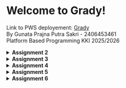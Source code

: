 # Welcome to Grady!
Link to PWS deployement: [Grady](https://gunata-prajna-grady.pbp.cs.ui.ac.id/)  
By Gunata Prajna Putra Sakri - 2406453461  
Platform Based Programming KKI 2025/2026

<details>
<Summary><b>Assignment 2</b></summary>

## Step-by-Step Project Implementation
A breakdown of what I did to execute this project:
### Creating the Django project
1. I made a new directory "grady_shop" to store the contents of this project
2. I installed a virtual environment in the "grady" directory by running this command on the terminal:
    ```
   python3 -m venv env
   ```
3. Then I activated it with the command:
    ```
   source env/bin/activate
   ```
4. I created the file "requirement.txt" and edited it by using VS Code to add the required the dependencies:
   ```
   django
   gunicorn
   whitenoise
   psycopg2-binary
   requests
   urllib3
   ```
5. Then I installed the dependencies with the command:
    ```
    pip install -r requirements.txt
    ```
6. I created a new Django project named "grady" with the command 
    ```
    django-admin startproject grady.
    ```
7. After the project was installed, I added "localhost" and "127.0.0.1" to the ALLOWED_HOSTS in the settings.py file.

### Creating an application with the name main in the project.
8. I created a new application named main with the command:
    ```
    python manage.py startapp main
    ```
9. After the main application was installed, I added 'main' to the INSTALLED_APPS list in the settings.py file to signify the presence of the main application.

### Creating a Template
10. To create a template, I created a templates directory (within the main directory) and added a main.html file that would serve as the template.
11. I filled the template with the necessary components (application name, name, class)

### Creating Models
12. I added a model in the models.py file called Product, which has the necessary attributes name, price, and description, and i also added other attributes that relate to my shop, namely release_date and genre.
13. I then performed migrations to apply my model with the commands:
    ```
    python3 manage.py makemigrations
    python3 manage.py migrate
    ```

### Connecting View with Template
14. I filled the views.py file with a function called show_main that will "send" data to the template if a request is made from the template, which includes app_name, name, and class.

### Configuring URLs
15. I created a urls.py file in the main application and added the following code to configure the routing in the application:
    ```
    from django.urls import path
    from main.views import show_main

    app_name = 'main'

    urlpatterns = [
        path('', show_main, name='show_main'),
    ]
    ```
16. Then, I edited the urls.py in the grady_shop project for overall project with:
    ```
    from django.urls import path, include

    urlpatterns = [
        path('', include('main.urls')),
    ]
    ```

### Git and PWS Deployment
17. I created a new repository on GitHub and connected it to the local repository by runnning git init.
18. After the connection was established, I performed add, commit, and push actions to the remote GitHub repository.
19. To deploy to PWS, I created a new project titled 'grady' on the PWS website then added my PWS deployement URL to the ALLOWED_HOSTS list in settings.py.
20. Finally, I connected the repository to PWS and pushed it to the PWS repository for deployment.
21. I'm finished!


## Diagram
![Diagram](images/pbp_diagram.jpg)

## Role of `settings.py`
Basically, `settings.py` is like the control center of a Django project. Everything important is configured there: the database, which apps are installed, where the templates and static files are, security keys, debug mode, allowed hosts, etc. Without it, Django won’t know how to run your project.  

---

## How Database Migration Works
Whenever we make or change a model in `models.py`, Django needs to update the database so it matches. That’s where migration comes in:  
1. `makemigrations` → Django creates migration files that describe the changes.  
2. `migrate` → applies those changes to the actual database.  

So it’s like version control, but for the database structure. Super useful when working in teams.  

---

## Why Django as a Starting Point?
Django is a good first framework because it already has a lot of stuff built in (auth, admin, ORM, etc.), so you don’t need to reinvent the wheel. It also forces you to write clean and structured code with the MVT pattern, which helps beginners understand how web apps are organized. Plus, it’s used in real-world apps, has great docs, and once you get Django, learning other frameworks feels way easier.  



</details>


<details>
<summary><b>Assignment 3</b></summary>

### 1. Why do we need data delivery?
So platforms can share and show data between users, apps, or systems. Without it, apps just stay isolated.

### 2. XML vs JSON  
JSON is simpler, easier to read/write, and works well with JS. XML is heavier. That’s why JSON is more popular.

### 3. What’s the purpose of `is_valid()` in Django forms?  
To check if the form input is valid before saving it. Avoids bad or incomplete data.

### 4. Why do we need `csrf_token` in Django forms?  
It protects against CSRF attacks. Without it, attackers could trick users into sending fake requests (like buying items, changing settings, etc.).

### 5. How I implemented it  
- Made `Shop` model with fields (name, price, etc.).
    and then ran
    ```
    python manage.py makemigrations
    python manage.py migrate
    ```

    to migrate all model changes


- Created `ShopForm` to add new products.  
    ```
    class ShopForm(ModelForm):
    class Meta:
        model = Shop
        fields = ["name","price","description","thumbnail","category","is_featured","size","stock","released"]
    ```


- Built views: publish product, show list, show detail, plus XML/JSON endpoints.  
    "they're all in the application folders"


- Made templates: home page, product detail, publish form.  
    "can be seen in the application folder"

- Tested by adding products and checking the pages.
    "i looked at the url and used the id to check out the xml and json urls"

### 6. Feedback  
The assignments are good, I just wish the tutorial would explain further on the technical side and be explained instead of just laid out.


### Images
![JSON](images/json.png)
![JSONbyID](images/jsonbyid.png)
![XML](images/xml.png)
![XMLbyID](images/xmlbyid.png)


</details>


<details>
<Summary><b>Assignment 4</b></Summary>
# Django Authentication & Shop Application

## 1. What is Django’s AuthenticationForm?

`AuthenticationForm` is a built-in form in Django that handles user login by validating the username and password against the database.

* **Advantages**: Secure (hashing + validation handled automatically), convenient, integrates seamlessly with Django’s authentication system.
* **Disadvantages**: Limited customization by default, harder to adapt for advanced login flows like email login or third-party authentication.

---

## 2. Authentication vs Authorization in Django

* **Authentication**: Confirms *who* the user is (identity check).
* **Authorization**: Determines *what* the user can do (permissions, access control).
* **In Django**:

  * Authentication handled by `django.contrib.auth` (forms, backends, middleware).
  * Authorization handled by groups, permissions, and decorators like `@login_required`.

---

## 3. Sessions vs Cookies

* **Sessions**:

  * ✅ Store data server-side → safer.
  * ❌ Uses server resources.
* **Cookies**:

  * ✅ Lightweight, fast.
  * ❌ Stored client-side → vulnerable if not secured.
* **Best practice**: Use sessions for sensitive info, cookies for simple preferences.

---

## 4. Are Cookies Secure by Default?

* Cookies are **not secure by default**. Risks include XSS (stealing cookies) and MITM attacks (intercepting if no HTTPS).
* **Django protections**:

  * `HttpOnly` flag prevents JavaScript access.
  * `Secure` flag ensures cookies only travel via HTTPS.
  * CSRF tokens for forms.
  * Developers can enforce:

    ```py
    SESSION_COOKIE_SECURE = True
    CSRF_COOKIE_SECURE = True
    ```

---

## 5. Implementation (Step-by-Step)

This is how I implemented the checklist for authentication and product (Shop) management.

### 5.1. Setup

```bash
source env/bin/activate
```

### 5.2. Register, Login, Logout

* Used `UserCreationForm` for registration, `AuthenticationForm` for login.
* Added messages for feedback (e.g., “Account created successfully”).
* Implemented `logout` view to clear cookies and redirect to login.

### 5.3. Login State with Cookies

* On login, stored a `last_login` cookie.
* Displayed in `main.html`:

```html
<h5>Last login session: {{ last_login }}</h5>
```

### 5.4. Shop Model (Product Management)

* Created a `Shop` model linked to `User`:

```py
from django.contrib.auth.models import User

class Shop(models.Model):
    id = models.UUIDField(primary_key=True, default=uuid.uuid4, editable=False)
    name = models.CharField(max_length=255)
    price = models.PositiveIntegerField(default=0)
    description = models.TextField()
    thumbnail = models.URLField(blank=True, null=True)
    category = models.CharField(max_length=20, choices=CATEGORY_CHOICES, default='update')
    is_featured = models.BooleanField(default=False)
    size =models.PositiveIntegerField(default=0)
    stock = models.PositiveIntegerField(default=0)
    released = models.DateField(blank=True, null=True)
```

* Ran `makemigrations` and `migrate` again.

### 5.5. Creating Products (linked to user)

* Modified create view so each product is linked to the logged-in user:

```py
def publish_product(request):
    form = ShopForm(request.POST or None)

    if form.is_valid() and request.method == "POST":
        shop_entry = form.save(commit = False)
        shop_entry.user = request.user
        shop_entry.save()
        return redirect('main:show_main')

    context = {'form': form}
    return render(request, "publish_product.html", context)
```

### 5.6. Filtering Products

* Added filter in `show_main`:

```py
filter_type = request.GET.get("filter", "all")
if filter_type == "all":
    shop_list = Shop.objects.all()
else:
    shop_list = Shop.objects.filter(user=request.user)
```

* Buttons in template:

```html
<a href="?filter=all"><button>All Products</button></a>
<a href="?filter=my"><button>My Products</button></a>
```

### 5.7. Templates

* `register.html` and `login.html` used `{% csrf_token %}` and `form.as_table`.
* `main.html` displayed product list and last login.
* `shop_detail.html` showed seller:

```html
<p>Published by: {{ shop.user.username }}</p>
```

### 5.8. Running & Testing

```bash
python manage.py runserver
```

* Tested: account creation, login/logout, cookie updates, product creation, filtering (all vs my products).

---

✅ With this, the app now supports **user registration, login/logout, cookie tracking, and user-linked products**.

## Three Dummy Accounts Test
![Accounts](images/threedmmyaccounts.png)

</details>
<details>
<summary><b>Assignment 5</b></summary>


## 1. CSS Selector Priorityy
When multiple CSS selectors target the same HTML element, the browser determines which rule to apply based on specificity. The rule with the highest specificity wins.

The priority order, from lowest to highest, is:

* **Type Selectors** (e.g., p, div): Lowest specificity.
* **Class Selectors** (e.g., .header), Attribute Selectors (e.g., ```[type="text"]```), and Pseudo-classes (e.g.,```:hover```): Medium specificity.
* **ID Selectors** (e.g., #logo): High specificity.
* **Inline Styles** (e.g., ```<div style="...">```): Very high specificity; overrides selectors.
* **!important**: Overrides all other rules, including inline styles. It should be used sparingly, as it makes CSS difficult to maintain.

If two selectors have the same specificity, the last rule declared in the stylesheet (or the file read last) wins.



## 2. Responsive Design
Responsive design is essential because it guarantees a web application's user interface (UI) and experience (UX) are consistently optimized across every device, screen size, and orientation, from small smartphones to large desktop monitors. 💻📱

***Importance***
* ***Mobile Dominance***: The majority of global internet traffic is mobile. A non-responsive design alienates a huge user base.

* ***Improved UX***: Consistent usability across all devices lowers bounce rates and increases user satisfaction.

* ***Mobile-friendly Benefit***: Search engines favor mobile-friendly websites, granting them better visibility in search results.


***Example
***Netflix*** : The layout adapts perfectly. On a large screen, multiple rows of content are visible; on a smartphone, the rows condense and scale up for easy tapping and swiping, ensuring seamless viewing. Therefore they adapted it perfectly

**Amazon Website*** : Certain complex or secondary desktop pages (like managing detailed account settings, seller dashboards, or advanced filtering pages) often fail to adapt gracefully. They frequently maintain a fixed-width, dense desktop layout that forces mobile users to zoom and pan horizontally to interact with small buttons, tight text, and wide data tables. Therefore they are lackluster


## 3. Box Model
***Content*** - The actual text, images, or media. - Defined by the width and height properties.
***Padding*** - Internal space between the content and the border. Padding adds to the element's overall size. - Implemented using padding: 15px; or setting individual sides (padding-top).
***Border*** - The visual line or frame wrapped around the padding and content. - Implemented using ```border: 2px solid #333;``` (thickness, style, color).
***Margin*** - External space between the border and adjacent elements. Margin is used for separation. - Implemented using margin: 20px; or individual sides (margin-bottom).


## 4. Layout systems

* a.. Flexbox (Flexible Box)
    Concept: Designed for one-dimensional (1D) layouts, meaning it arranges items primarily along a single axis (either a row or a column).

    Key Use: Excellent for creating navbars, centering items, distributing space evenly among a few elements, and aligning components within a fixed area.

    Implementation: Requires display: flex; on the parent container.

* b. CSS Grid
    Concept: Designed for two-dimensional (2D) layouts, enabling simultaneous control over both rows AND columns.

    Key Use: Ideal for defining the overall page architecture (header, sidebar, main content) and building complex, repeatable grids like product catalogs or dashboards.

    Implementation: Requires display: grid; on the parent container, along with grid-template-rows and grid-template-columns.


## 5. Implementation
I established fixed custom hex codes for the body background (#F8FAF7), container background (#E6ECD8), dark text/details (#1D3B24), and accent/primary buttons (#3B5E34).

I also updated the main page container's background to ```bg-[#F8FAF7]``` and set the default text color for most elements to ```text-[#1D3B24]```.

Then I replaced generic bg-white and border-gray-200 classes on all content blocks (forms, cards) with the custom ```bg-[#E6ECD8]``` and subtle ```border-[#C5D5BA]```, adding appropriate shadows.

Then I changed the font to font-serif class to main headings (h1) and increased the font size to achieve a more elegant aesthetic, updating text color to the dark green (```text-[#1D3B24]```).

Also changed primary button backgrounds from bg-green-600 to the medium green accent ```bg-[#3B5E34]``` and set the hover effect to the dark green ```hover:bg-[#1D3B24]```. All accent links were styled using the new custom green colors.

Then Updated all conditional styling logic (e.g., active filter buttons, product badges) to utilize the new primary and subtle accent colors.


</details>

<details>
<summary><b>Assignment 6</b></summary>
1) What is the difference between synchronous request and asynchronous request?

Simple words:
- Synchronous: the browser sends a request and waits. The page usually reloads or blocks until the server responds.
- Asynchronous: the browser sends a request in the background and keeps working. When the server replies, JavaScript updates the page without reloading.

---

2) How does AJAX work in Django (request–response flow)?

Simple words:
1. JavaScript sends a request to a URL (often JSON).
2. Django matches the URL and runs a view function.
3. The view reads the incoming data, validates it, updates the database if needed, and returns a response (often JSON).
4. JavaScript receives the response and updates the page (DOM) accordingly.

---

3) What are the advantages of using AJAX compared to regular rendering in Django?

Simple words (short list):
- Faster feel: only parts of the page update, so the app feels snappier.
- Less data: send/receive smaller payloads instead of full HTML pages.
- Better interactivity: inline edits, modals, live search, and instant feedback without full page reloads.

---

4) How do you ensure security when using AJAX for Login and Register features in Django?

Simple steps:
- CSRF: include the CSRF token in the request so Django can verify the origin.
- HTTPS: use HTTPS in production so credentials are encrypted during transit.
- Server-side validation: always validate credentials and input on the server (do not trust client-side checks alone).
- Rate-limiting: consider throttling or temporary lockout after many failed attempts.
- Generic errors: avoid revealing whether an account exists in error messages to reduce information leaks.

---

5) How does AJAX affect user experience (UX) on websites?

Simple words:
- AJAX makes interactions smoother and faster because users don't wait for a full page reload. You can show small loaders and brief notifications, disable buttons while a request runs, and update only the parts of the UI that need changing. This gives a more responsive, app-like experience.

---

If you want, I can also add a plain-English end-to-end explanation for login/register flows (no code), or reintroduce very small, non-technical examples instead. Tell me which you prefer.
</details>